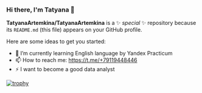 ### Hi there, I'm Tatyana 👋


**TatyanaArtemkina/TatyanaArtemkina** is a ✨ _special_ ✨ repository because its `README.md` (this file) appears on your GitHub profile.

Here are some ideas to get you started:

- 🌱 I’m currently learning English language by Yandex Practicum
- 📫 How to reach me: https://t.me/+79119448446
- ⚡ I want to become a good data analyst

[![trophy](https://github-profile-trophy.vercel.app/?username=TatyanaArtemkina)](https://github.com/ryo-ma/github-profile-trophy) 


